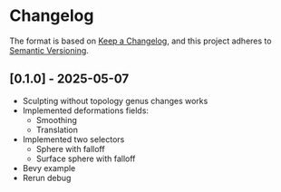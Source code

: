 # Changelog

The format is based on [Keep a Changelog](https://keepachangelog.com/en/1.0.0/),
and this project adheres to [Semantic Versioning](https://semver.org/spec/v2.0.0.html).

## [0.1.0] - 2025-05-07

- Sculpting without topology genus changes works
- Implemented deformations fields:
  - Smoothing
  - Translation
- Implemented two selectors
  - Sphere with falloff
  - Surface sphere with falloff
- Bevy example
- Rerun debug
